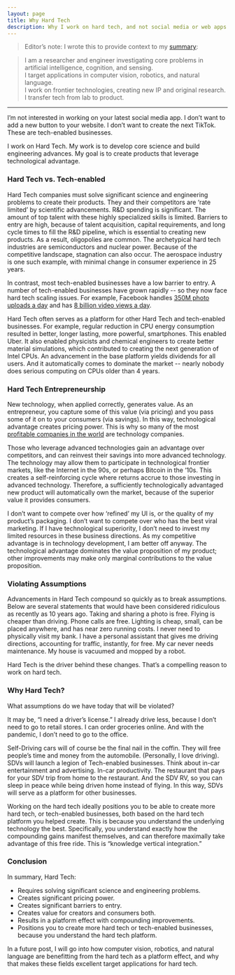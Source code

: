 ```yaml
---
layout: page
title: Why Hard Tech
description: Why I work on hard tech, and not social media or web apps.
---
```


> Editor’s note: I wrote this to provide context to my [summary](/#Summary):

> I am a researcher and engineer investigating core problems in artificial intelligence, cognition, and sensing. <br/>
> I target applications in computer vision, robotics, and natural language.<br/>
> I work on frontier technologies, creating new IP and original research.<br/>
> I transfer tech from lab to product.

* * * 

I’m not interested in working on your latest social media app.
I don’t want to add a new button to your website.
I don’t want to create the next TikTok.
These are tech-enabled businesses.

I work on Hard Tech.
My work is to develop core science and build engineering advances.
My goal is to create products that leverage technological advantage.

### Hard Tech vs. Tech-enabled
Hard Tech companies must solve significant science and engineering problems to create their products. They and their competitors are ‘rate limited’ by scientific advancements. R&D spending is significant. The amount of top talent with these highly specialized skills is limited. Barriers to entry are high, because of talent acquisition, capital requirements, and long cycle times to fill the R&D pipeline, which is essential to creating new products. As a result, oligopolies are common. The archetypical hard tech industries are semiconductors and nuclear power. Because of the competitive landscape, stagnation can also occur. The aerospace industry is one such example, with minimal change in consumer experience in 25 years.

In contrast, most tech-enabled businesses have a low barrier to entry.
A number of tech-enabled businesses have grown rapidly -- so they now face hard tech scaling issues. For example, Facebook handles [350M photo uploads a day](https://www.omnicoreagency.com/facebook-statistics/) and has [8 billion video views a day](https://www.omnicoreagency.com/facebook-statistics/).

Hard Tech often serves as a platform for other Hard Tech and tech-enabled businesses. For example, regular reduction in CPU energy consumption resulted in better, longer lasting, more powerful, smartphones. This enabled Uber. It also enabled physicists and chemical engineers to create better material simulations, which contributed to creating the next generation of Intel CPUs. An advancement in the base platform yields dividends for all users. And it automatically comes to dominate the market -- nearly nobody does serious computing on CPUs older than 4 years.

### Hard Tech Entrepreneurship
New technology, when applied correctly, generates value. As an entrepreneur, you capture some of this value (via pricing) and you pass some of it on to your consumers (via savings). In this way, technological advantage creates pricing power. This is why so many of the most [profitable companies in the world](https://www.visualcapitalist.com/the-worlds-20-most-profitable-companies/) are technology companies.

Those who leverage advanced technologies gain an advantage over competitors, and can reinvest their savings into more advanced technology. The technology may allow them to participate in technological frontier markets, like the Internet in the 90s, or perhaps Bitcoin in the ‘10s. This creates a self-reinforcing cycle where returns accrue to those investing in advanced technology. Therefore, a sufficiently technologically advantaged new product will automatically own the market, because of the superior value it provides consumers.

I don’t want to compete over how ‘refined’ my UI is, or the quality of my product’s packaging. I don’t want to compete over who has the best viral marketing. If I have technological superiority, I don’t need to invest my limited resources in these business directions. As my competitive advantage is in technology development, I am better off anyway. The technological advantage dominates the value proposition of my product; other improvements may make only marginal contributions to the value proposition.

### Violating Assumptions
Advancements in Hard Tech compound so quickly as to break assumptions. Below are several statements that would have been considered ridiculous as recently as 10 years ago.
Taking and sharing a photo is free.
Flying is cheaper than driving.
Phone calls are free.
Lighting is cheap, small, can be placed anywhere, and has near zero running costs.
I never need to physically visit my bank.
I have a personal assistant that gives me driving directions, accounting for traffic, instantly, for free.
My car never needs maintenance.
My house is vacuumed and mopped by a robot.

Hard Tech is the driver behind these changes. That’s a compelling reason to work on hard tech.

### Why Hard Tech?
What assumptions do we have today that will be violated? 

It may be, “I need a driver’s license.” I already drive less, because I don’t need to go to retail stores. I can order groceries online. And with the pandemic, I don’t need to go to the office.

Self-Driving cars will of course be the final nail in the coffin. They will free people’s time and money from the automobile. (Personally, I love driving). SDVs will launch a legion of Tech-enabled businesses. Think about in-car entertainment and advertising. In-car productivity. The restaurant that pays for your SDV trip from home to the restaurant. And the SDV RV, so you can sleep in peace while being driven home instead of flying. In this way, SDVs will serve as a platform for other businesses.

Working on the hard tech ideally positions you to be able to create more hard tech, or tech-enabled businesses, both based on the hard tech platform you helped create. This is because you understand the underlying technology the best. Specifically, you understand exactly how the compounding gains manifest themselves, and can therefore maximally take advantage of this free ride. This is “knowledge vertical integration.”

### Conclusion
In summary, Hard Tech:
* Requires solving significant science and engineering problems.
* Creates significant pricing power.
* Creates significant barriers to entry.
* Creates value for creators and consumers both.
* Results in a platform effect with compounding improvements.
* Positions you to create more hard tech or tech-enabled businesses, because you understand the hard tech platform.

In a future post, I will go into how computer vision, robotics, and natural language are benefitting from the hard tech as a platform effect, and why that makes these fields excellent target applications for hard tech.

